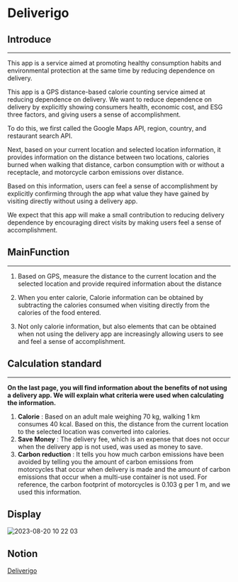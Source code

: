 # Deliverigo


## **Introduce**

---

This app is a service aimed at promoting healthy consumption habits and environmental protection at the same time by reducing dependence on delivery.

This app is a GPS distance-based calorie counting service aimed at reducing dependence on delivery.
We want to reduce dependence on delivery by explicitly showing consumers health, economic cost, and ESG three factors, and giving users a sense of accomplishment.

To do this, we first called the Google Maps API, region, country, and restaurant search API.

Next, based on your current location and selected location information, it provides information on the distance between two locations, calories burned when walking that distance, carbon consumption with or without a receptacle, and motorcycle carbon emissions over distance.

Based on this information, users can feel a sense of accomplishment by explicitly confirming through the app what value they have gained by visiting directly without using a delivery app.

We expect that this app will make a small contribution to reducing delivery dependence by encouraging direct visits by making users feel a sense of accomplishment.


## MainFunction

---

1. Based on GPS, measure the distance to the current location and the selected location and provide required information about the distance

2. When you enter calorie, Calorie information can be obtained by subtracting the calories consumed when visiting directly from the calories of the food entered.

3. Not only calorie information, but also elements that can be obtained when not using the delivery app are increasingly allowing users to see and feel a sense of accomplishment.


## **Calculation standard**

---

**On the last page, you will find information about the benefits of not using a delivery app.
We will explain what criteria were used when calculating the information.**

1. **Calorie** : Based on an adult male weighing 70 kg, walking 1 km consumes 40 kcal. Based on this, the distance from the current location to the selected location was converted into calories.
2. **Save Money** : The delivery fee, which is an expense that does not occur when the delivery app is not used, was used as money to save.
3. **Carbon reduction** : It tells you how much carbon emissions have been avoided by telling you the amount of carbon emissions from motorcycles that occur when delivery is made and the amount of carbon emissions that occur when a multi-use container is not used. For reference, the carbon footprint of motorcycles is 0.103 g per 1 m, and we used this information.


## Display
![2023-08-20 10 22 03](https://github.com/Jiin98/Deliverigo/assets/108528803/5c2cff88-f78c-4b79-894b-9e59e9664ec1)

## Notion
[Deliverigo](https://www.notion.so/izongg/Deliverigo-1a5b8823931f4215bb4efc616689501d)
